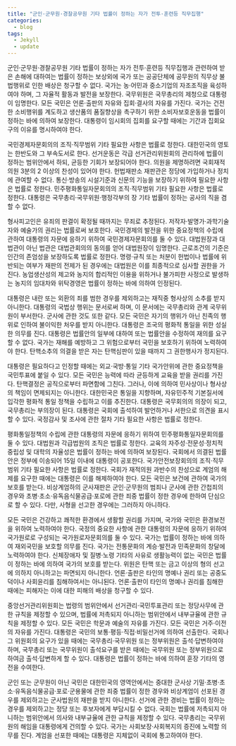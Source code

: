 ```yaml
---
title: "군인·군무원·경찰공무원 기타 법률이 정하는 자가 전투·훈련등 직무집행"
categories:
  - blog
tags:
  - Jekyll
  - update
---
```


군인·군무원·경찰공무원 기타 법률이 정하는 자가 전투·훈련등 직무집행과 관련하여 받은 손해에 대하여는 법률이 정하는 보상외에 국가 또는 공공단체에 공무원의 직무상 불법행위로 인한 배상은 청구할 수 없다. 국가는 농·어민과 중소기업의 자조조직을 육성하여야 하며, 그 자율적 활동과 발전을 보장한다. 국무위원은 국무총리의 제청으로 대통령이 임명한다. 모든 국민은 언론·출판의 자유와 집회·결사의 자유를 가진다. 국가는 건전한 소비행위를 계도하고 생산품의 품질향상을 촉구하기 위한 소비자보호운동을 법률이 정하는 바에 의하여 보장한다. 대통령이 임시회의 집회를 요구할 때에는 기간과 집회요구의 이유를 명시하여야 한다.

국민경제자문회의의 조직·직무범위 기타 필요한 사항은 법률로 정한다. 대한민국의 영토는 한반도와 그 부속도서로 한다. 선거운동은 각급 선거관리위원회의 관리하에 법률이 정하는 범위안에서 하되, 균등한 기회가 보장되어야 한다. 의원을 제명하려면 국회재적의원 3분의 2 이상의 찬성이 있어야 한다. 헌법재판소 재판관은 정당에 가입하거나 정치에 관여할 수 없다. 통신·방송의 시설기준과 신문의 기능을 보장하기 위하여 필요한 사항은 법률로 정한다. 민주평화통일자문회의의 조직·직무범위 기타 필요한 사항은 법률로 정한다. 대통령은 국무총리·국무위원·행정각부의 장 기타 법률이 정하는 공사의 직을 겸할 수 없다.

형사피고인은 유죄의 판결이 확정될 때까지는 무죄로 추정된다. 저작자·발명가·과학기술자와 예술가의 권리는 법률로써 보호한다. 국민경제의 발전을 위한 중요정책의 수립에 관하여 대통령의 자문에 응하기 위하여 국민경제자문회의를 둘 수 있다. 대법원장과 대법관이 아닌 법관은 대법관회의의 동의를 얻어 대법원장이 임명한다. 근로조건의 기준은 인간의 존엄성을 보장하도록 법률로 정한다. 명령·규칙 또는 처분이 헌법이나 법률에 위반되는 여부가 재판의 전제가 된 경우에는 대법원은 이를 최종적으로 심사할 권한을 가진다. 농업생산성의 제고와 농지의 합리적인 이용을 위하거나 불가피한 사정으로 발생하는 농지의 임대차와 위탁경영은 법률이 정하는 바에 의하여 인정된다.

대통령은 내란 또는 외환의 죄를 범한 경우를 제외하고는 재직중 형사상의 소추를 받지 아니한다. 대통령의 국법상 행위는 문서로써 하며, 이 문서에는 국무총리와 관계 국무위원이 부서한다. 군사에 관한 것도 또한 같다. 모든 국민은 자기의 행위가 아닌 친족의 행위로 인하여 불이익한 처우를 받지 아니한다. 대통령은 조국의 평화적 통일을 위한 성실한 의무를 진다. 대통령은 법률안의 일부에 대하여 또는 법률안을 수정하여 재의를 요구할 수 없다. 국가는 재해를 예방하고 그 위험으로부터 국민을 보호하기 위하여 노력하여야 한다. 탄핵소추의 의결을 받은 자는 탄핵심판이 있을 때까지 그 권한행사가 정지된다.

대통령은 필요하다고 인정할 때에는 외교·국방·통일 기타 국가안위에 관한 중요정책을 국민투표에 붙일 수 있다. 모든 국민은 능력에 따라 균등하게 교육을 받을 권리를 가진다. 탄핵결정은 공직으로부터 파면함에 그친다. 그러나, 이에 의하여 민사상이나 형사상의 책임이 면제되지는 아니한다. 대한민국은 통일을 지향하며, 자유민주적 기본질서에 입각한 평화적 통일 정책을 수립하고 이를 추진한다. 대통령은 국무회의의 의장이 되고, 국무총리는 부의장이 된다. 대통령은 국회에 출석하여 발언하거나 서한으로 의견을 표시할 수 있다. 국정감사 및 조사에 관한 절차 기타 필요한 사항은 법률로 정한다.

평화통일정책의 수립에 관한 대통령의 자문에 응하기 위하여 민주평화통일자문회의를 둘 수 있다. 대법원과 각급법원의 조직은 법률로 정한다. 교육의 자주성·전문성·정치적 중립성 및 대학의 자율성은 법률이 정하는 바에 의하여 보장된다. 국회에서 의결된 법률안은 정부에 이송되어 15일 이내에 대통령이 공포한다. 국가안전보장회의의 조직·직무범위 기타 필요한 사항은 법률로 정한다. 국회가 재적의원 과반수의 찬성으로 계엄의 해제를 요구한 때에는 대통령은 이를 해제하여야 한다. 모든 국민은 보건에 관하여 국가의 보호를 받는다. 비상계엄하의 군사재판은 군인·군무원의 범죄나 군사에 관한 간첩죄의 경우와 초병·초소·유독음식물공급·포로에 관한 죄중 법률이 정한 경우에 한하여 단심으로 할 수 있다. 다만, 사형을 선고한 경우에는 그러하지 아니하다.

모든 국민은 건강하고 쾌적한 환경에서 생활할 권리를 가지며, 국가와 국민은 환경보전을 위하여 노력하여야 한다. 국정의 중요한 사항에 관한 대통령의 자문에 응하기 위하여 국가원로로 구성되는 국가원로자문회의를 둘 수 있다. 국가는 법률이 정하는 바에 의하여 재외국민을 보호할 의무를 진다. 국가는 전통문화의 계승·발전과 민족문화의 창달에 노력하여야 한다. 신체장애자 및 질병·노령 기타의 사유로 생활능력이 없는 국민은 법률이 정하는 바에 의하여 국가의 보호를 받는다. 위원은 탄핵 또는 금고 이상의 형의 선고에 의하지 아니하고는 파면되지 아니한다. 언론·출판은 타인의 명예나 권리 또는 공중도덕이나 사회윤리를 침해하여서는 아니된다. 언론·출판이 타인의 명예나 권리를 침해한 때에는 피해자는 이에 대한 피해의 배상을 청구할 수 있다.

중앙선거관리위원회는 법령의 범위안에서 선거관리·국민투표관리 또는 정당사무에 관한 규칙을 제정할 수 있으며, 법률에 저촉되지 아니하는 범위안에서 내부규율에 관한 규칙을 제정할 수 있다. 모든 국민은 학문과 예술의 자유를 가진다. 모든 국민은 거주·이전의 자유를 가진다. 대통령은 국민의 보통·평등·직접·비밀선거에 의하여 선출한다. 국회나 그 위원회의 요구가 있을 때에는 국무총리·국무위원 또는 정부위원은 출석·답변하여야 하며, 국무총리 또는 국무위원이 출석요구를 받은 때에는 국무위원 또는 정부위원으로 하여금 출석·답변하게 할 수 있다. 대통령은 법률이 정하는 바에 의하여 훈장 기타의 영전을 수여한다.

군인 또는 군무원이 아닌 국민은 대한민국의 영역안에서는 중대한 군사상 기밀·초병·초소·유독음식물공급·포로·군용물에 관한 죄중 법률이 정한 경우와 비상계엄이 선포된 경우를 제외하고는 군사법원의 재판을 받지 아니한다. 선거에 관한 경비는 법률이 정하는 경우를 제외하고는 정당 또는 후보자에게 부담시킬 수 없다. 국회는 법률에 저촉되지 아니하는 범위안에서 의사와 내부규율에 관한 규칙을 제정할 수 있다. 국무총리는 국무위원의 해임을 대통령에게 건의할 수 있다. 국가는 사회보장·사회복지의 증진에 노력할 의무를 진다. 계엄을 선포한 때에는 대통령은 지체없이 국회에 통고하여야 한다.

